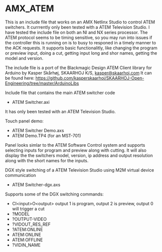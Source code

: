 # AMX_ATEM

This is an include file that works on an AMX Netlinx Studio to control ATEM switchers. It currrently only been tested with a ATEM Television Studio.  I have tested the include file on both an NI and NX series processor.  The ATEM protocol seems to be timing sensitive, so you may run into issues if the controller this is running on is to busy to responed in a timely manner to the ACK requests.  It supports basic functionalitly, like changing the program or preview input, doing a cut, getting input long and shor names, getting the model and version.

The include file is a port of the Blackmagic Design ATEM Client library for Arduino by 
Kasper Skårhøj, SKAARHOJ K/S, kasper@skaarhoj.com 
It can be found here:  https://github.com/kasperskaarhoj/SKAARHOJ-Open-Engineering/tree/master/ArduinoLibs



Include file that contains the main ATEM switcher code
- ATEM Switcher.axi

It has only been tested with an ATEM Television Studio.

	
Touch panel demo:
- ATEM Switcher Demo.axs
- ATEM Demo.TP4 (for an MST-701)

Panel looks simlar to the ATEM Software Control system and supports selecting inputs for program and preview along with cutting.  It will also display the the switchers model, version, ip address and output resolution along with the short names for the inputs.

DGX style switching of a ATEM Television Studio using M2M virtual device communication
- ATEM Switcher-dgx.axs

Supports some of the DGX switching commands:
- CI\<input\>O\<output\>  output 1 is program, output 2 is preview, output 0 will trigger a cut
- ?MODEL
- ?OUTPUT-VIDEO
- ?VIDOUT_RES_REF
- ?ATEM:ONLINE
- ATEM:ONLINE
- ATEM:OFFLINE
- ?VIDIN_NAME


